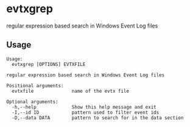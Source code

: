 # evtxgrep
regular expression based search in Windows Event Log files

## Usage

```
Usage:
  evtxgrep [OPTIONS] EVTXFILE

regular expression based search in Windows Event Log files

Positional arguments:
  evtxfile              name of the evtx file

Optional arguments:
  -h,--help             Show this help message and exit
  -I,--id ID            pattern used to filter event ids
  -D,--data DATA        pattern to search for in the data section
```
